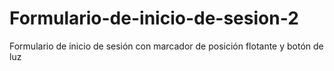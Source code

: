 # Formulario-de-inicio-de-sesion-2
Formulario de inicio de sesión con marcador de posición flotante y botón de luz
